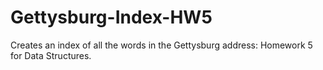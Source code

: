 # Gettysburg-Index-HW5
Creates an index of all the words in the Gettysburg address: Homework 5 for Data Structures.
